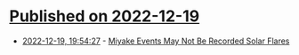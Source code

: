 # [Published on 2022-12-19](index.md)

* [2022-12-19, 19:54:27](https://news.ycombinator.com/item?id=34056785) - [Miyake Events May Not Be Recorded Solar Flares](https://cosmosmagazine.com/space/miyake-events-solar-flare-tree-rings/)
